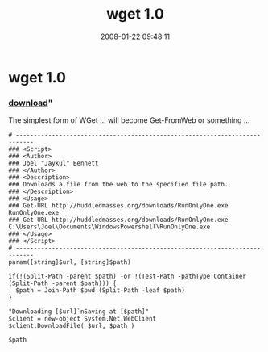 ﻿---
pid:            120
parent:         0
children:       
poster:         Joel Bennett
title:          wget 1.0
date:           2008-01-22 09:48:11
format:         posh
---

# wget 1.0

### [download](120.ps1)"

The simplest form of WGet ... will become Get-FromWeb or something ...

```posh
# ---------------------------------------------------------------------------
### <Script>
### <Author>
### Joel "Jaykul" Bennett
### </Author>
### <Description>
### Downloads a file from the web to the specified file path.
### </Description>
### <Usage>
### Get-URL http://huddledmasses.org/downloads/RunOnlyOne.exe RunOnlyOne.exe
### Get-URL http://huddledmasses.org/downloads/RunOnlyOne.exe C:\Users\Joel\Documents\WindowsPowershell\RunOnlyOne.exe
### </Usage>
### </Script>
# ---------------------------------------------------------------------------
param([string]$url, [string]$path)

if(!(Split-Path -parent $path) -or !(Test-Path -pathType Container (Split-Path -parent $path))) {
  $path = Join-Path $pwd (Split-Path -leaf $path)
}

"Downloading [$url]`nSaving at [$path]"
$client = new-object System.Net.WebClient
$client.DownloadFile( $url, $path )

$path

```
